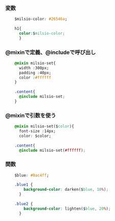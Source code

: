 ### 変数
```css
    $milsio-color: #26546a;
    
    h1{
      color:$milsio-color;
      }
```

### @mixinで定義、@includeで呼び出し
```css
    @mixin milsio-set{
      width :300px;
      padding :40px;
      color :#ffffff
    }
    
    .content{
      @include milsio-set;
    }
```

### @mixinで引数を使う
```css
    @mixin milsio-set($color){
      font-size :14px;
      color: $color;
    
    .content{
      @include milsio-set(#ffffff);
```

### 関数
```css
    $blue: #0ac4ff;
    
    .blue1 {
        background-color: darken($blue, 10%);
      }
    
    .blue2 {
        background-color: lighten($blue, 20%);
      }
```
